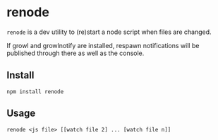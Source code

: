 # renode #

`renode` is a dev utility to (re)start a node script when files are changed.

If growl and growlnotify are installed, respawn notifications will be published through there as well as the console.

## Install ##

    npm install renode

## Usage ##

    renode <js file> [[watch file 2] ... [watch file n]]
